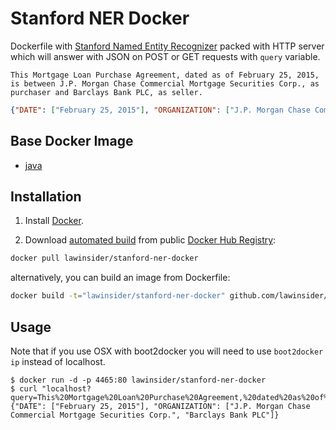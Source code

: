 # Stanford NER Docker
Dockerfile with [Stanford Named Entity Recognizer](https://github.com/stanfordnlp/CoreNLP/tree/master/doc/ner) packed with HTTP server which will answer with JSON on POST or GET requests with `query` variable.

```
This Mortgage Loan Purchase Agreement, dated as of February 25, 2015, is between J.P. Morgan Chase Commercial Mortgage Securities Corp., as purchaser and Barclays Bank PLC, as seller.
```

```json
{"DATE": ["February 25, 2015"], "ORGANIZATION": ["J.P. Morgan Chase Commercial Mortgage Securities Corp.", "Barclays Bank PLC"]}
```


## Base Docker Image
* [java](https://registry.hub.docker.com/_/java/)

## Installation

1. Install [Docker](https://docs.docker.com/installation/).

2. Download [automated build](https://registry.hub.docker.com/u/lawinsider/stanford-ner-docker/) from public [Docker Hub Registry](https://registry.hub.docker.com/):

```bash
docker pull lawinsider/stanford-ner-docker
```

   alternatively, you can build an image from Dockerfile:

```bash
docker build -t="lawinsider/stanford-ner-docker" github.com/lawinsider/stanford-ner-docker
```

## Usage
Note that if you use OSX with boot2docker you will need to use `boot2docker ip` instead of localhost.

    $ docker run -d -p 4465:80 lawinsider/stanford-ner-docker
    $ curl "localhost?query=This%20Mortgage%20Loan%20Purchase%20Agreement,%20dated%20as%20of%20February%2025,%202015,%20is%20between%20J.P.%20Morgan%20Chase%20Commercial%20Mortgage%20Securities%20Corp.,%20as%20purchaser%20and%20Barclays%20Bank%20PLC,%20as%20seller."
    {"DATE": ["February 25, 2015"], "ORGANIZATION": ["J.P. Morgan Chase Commercial Mortgage Securities Corp.", "Barclays Bank PLC"]}
